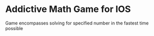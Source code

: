 # Addictive Math Game for IOS

Game encompasses solving for specified number in the fastest time possible
